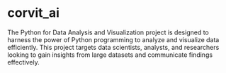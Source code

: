 # corvit_ai
The Python for Data Analysis and Visualization project is designed to harness the power of Python programming to analyze and visualize data efficiently. This project targets data scientists, analysts, and researchers looking to gain insights from large datasets and communicate findings effectively.  
